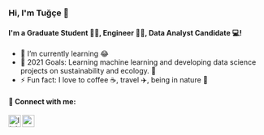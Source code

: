 ### Hi, I'm Tuğçe 👋


#### I'm a Graduate Student 👨‍🎓, Engineer 👩‍💼, Data Analyst Candidate 💻!
- 🌱 I’m currently learning 😂
- 🥅 2021 Goals: Learning machine learning and developing data science projects on sustainability and ecology. 🤖
- ⚡ Fun fact: I love to coffee ☕, travel ✈️, being in nature 🌳

#### 📩 Connect with me:

[<img align="left" alt="linkedin | LinkedIn" width="24px" src="https://raw.githubusercontent.com/peterthehan/peterthehan/master/assets/linkedin.svg" />][linkedin]
[<img align="left" height="24" width="24" src="https://cdn.jsdelivr.net/npm/simple-icons@v4/icons/gmail.svg" />][gmail]


<br />


[linkedin]: https://www.linkedin.com/in/tugcekaragol/
[gmail]: mailto:tkaragol22@gmail.com
<br />
